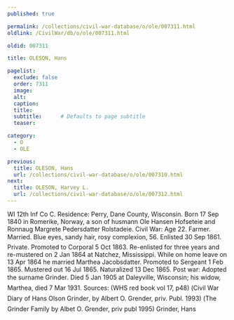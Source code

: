 ```yaml
---
published: true

permalink: /collections/civil-war-database/o/ole/007311.html
oldlink: /CivilWar/db/o/ole/007311.html

oldid: 007311

title: OLESON, Hans

pagelist:
  exclude: false
  order: 7311
  image: 
  alt:
  caption:
  title:
  subtitle:      # Defaults to page subtitle
  teaser:

category: 
  - O 
  - OLE

previous:
  title: OLESON, Hans
  url: /collections/civil-war-database/o/ole/007310.html  
next:
  title: OLESON, Harvey L.
  url: /collections/civil-war-database/o/ole/007312.html   
---
```

WI 12th Inf Co C. Residence: Perry, Dane County, Wisconsin. Born 17 Sep 1840 in Romerike, Norway, a son of husmann Ole Hansen Hofseteie and Ronnaug Margrete Pedersdatter Rolstadeie. Civil War: Age 22. Farmer. Married. Blue eyes, sandy hair, rosy complexion, 5&#146;6&#148;. Enlisted 30 Sep 1861. Private. Promoted to Corporal 5 Oct 1863. Re-enlisted for three years and re-mustered on 2 Jan 1864 at Natchez, Mississippi. While on home leave on 13 Apr 1864 he married Marthea Jacobsdatter. Promoted to Sergeant 1 Feb 1865. Mustered out 16 Jul 1865. Naturalized 13 Dec 1865. Post war: Adopted the surname &#147;Grinder&#148;. Died 5 Jan 1905 at Daleyville, Wisconsin; his widow, Marthea, died 7 Mar 1931. Sources: (WHS red book vol 17, p48) (&#147;Civil War Diary of Hans Olson Grinder&#148;, by Albert O. Grender, priv. Publ. 1993) (&#147;The Grinder Family&#148; by Albet O. Grender, priv publ 1995) &#147;Grinder, Hans&#148;
